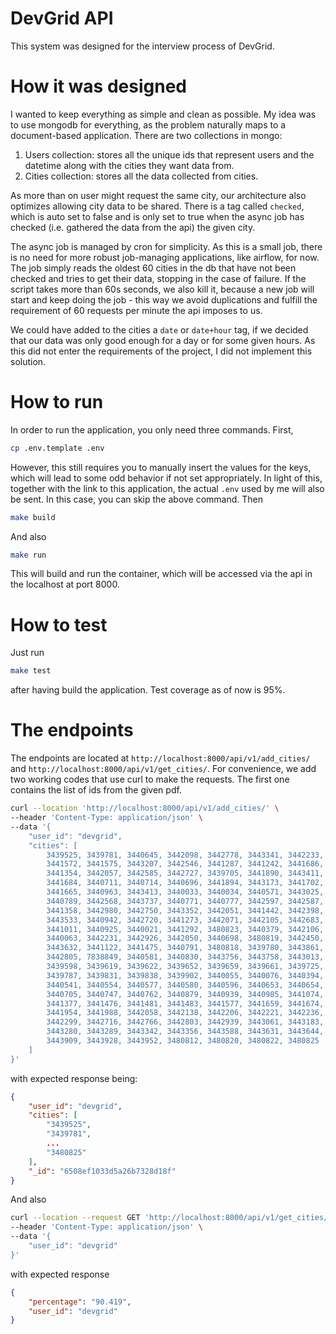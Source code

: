 # DevGrid API

This system was designed for the interview process of DevGrid. 

# How it was designed

I wanted to keep everything as simple and clean as possible. My idea was to use mongodb for everything,
as the problem naturally maps to a document-based application. There are
two collections in mongo:  
1. Users collection: stores all the unique ids that represent users and the datetime along with the cities they want data from.
2. Cities collection: stores all the data collected from cities. 
 
As more than on user might request the same city, our architecture also optimizes allowing city data to be shared. There
is a tag called `checked`, which is auto set to false and is only set to true when the async job has checked (i.e. 
gathered the data from the api) the given city. 

The async job is managed by cron for simplicity. As this is a small job, there is no need for more robust job-managing 
applications, like airflow, for now. The job simply reads the oldest 60 cities in the db that have not been checked and 
tries to get their data, stopping in the case of failure. If the script takes more than 60s seconds, we also kill it, 
because a new job will start and keep doing the job - this way we avoid duplications and fulfill the requirement of
60 requests per minute the api imposes to us.

We could have added to the cities a `date` or `date+hour` tag, if we decided that our data was only good enough for a day
or for some given hours. As this did not enter the requirements of the project, I did not implement this solution. 

# How to run

In order to run the application, you only need three commands. First,
```bash
cp .env.template .env
```
However, this still requires you to manually insert the values for the keys, which will lead to some odd behavior if not
set appropriately. In light of this, together with the link to this application, the actual `.env` used by me will
also be sent. In this case, you can skip the above command. Then
```bash
make build
```
And also
```bash
make run
```

This will build and run the container, which will be accessed via the api in the localhost at port 8000. 

# How to test

Just run 
```bash
make test
```
after having build the application. Test coverage as of now is 95%. 

# The endpoints

The endpoints are located at `http://localhost:8000/api/v1/add_cities/` and `http://localhost:8000/api/v1/get_cities/`. For 
convenience, we add two working codes that use curl to make the requests. The first one contains the list of ids from the 
given pdf. 
```bash
curl --location 'http://localhost:8000/api/v1/add_cities/' \
--header 'Content-Type: application/json' \
--data '{
    "user_id": "devgrid",
    "cities": [
        3439525, 3439781, 3440645, 3442098, 3442778, 3443341, 3442233, 3440781,
        3441572, 3441575, 3443207, 3442546, 3441287, 3441242, 3441686, 3440639,
        3441354, 3442057, 3442585, 3442727, 3439705, 3441890, 3443411, 3440054,
        3441684, 3440711, 3440714, 3440696, 3441894, 3443173, 3441702, 3442007,
        3441665, 3440963, 3443413, 3440033, 3440034, 3440571, 3443025, 3441243,
        3440789, 3442568, 3443737, 3440771, 3440777, 3442597, 3442587, 3439749,
        3441358, 3442980, 3442750, 3443352, 3442051, 3441442, 3442398, 3442163,
        3443533, 3440942, 3442720, 3441273, 3442071, 3442105, 3442683, 3443030,
        3441011, 3440925, 3440021, 3441292, 3480823, 3440379, 3442106, 3439696,
        3440063, 3442231, 3442926, 3442050, 3440698, 3480819, 3442450, 3442584,
        3443632, 3441122, 3441475, 3440791, 3480818, 3439780, 3443861, 3440780,
        3442805, 7838849, 3440581, 3440830, 3443756, 3443758, 3443013, 3439590,
        3439598, 3439619, 3439622, 3439652, 3439659, 3439661, 3439725, 3439748,
        3439787, 3439831, 3439838, 3439902, 3440055, 3440076, 3440394, 3440400,
        3440541, 3440554, 3440577, 3440580, 3440596, 3440653, 3440654, 3440684,
        3440705, 3440747, 3440762, 3440879, 3440939, 3440985, 3441074, 3441114,
        3441377, 3441476, 3441481, 3441483, 3441577, 3441659, 3441674, 3441803,
        3441954, 3441988, 3442058, 3442138, 3442206, 3442221, 3442236, 3442238,
        3442299, 3442716, 3442766, 3442803, 3442939, 3443061, 3443183, 3443256,
        3443280, 3443289, 3443342, 3443356, 3443588, 3443631, 3443644, 3443697,
        3443909, 3443928, 3443952, 3480812, 3480820, 3480822, 3480825
    ]
}'
```
with expected response being:
```json
{
    "user_id": "devgrid",
    "cities": [
        "3439525",
        "3439781",
        ...
        "3480825"
    ],
    "_id": "6508ef1033d5a26b7328d18f"
}
```
And also
```bash
curl --location --request GET 'http://localhost:8000/api/v1/get_cities/' \
--header 'Content-Type: application/json' \
--data '{
    "user_id": "devgrid"
}'
```
with expected response
```json
{
    "percentage": "90.419",
    "user_id": "devgrid"
}
```
